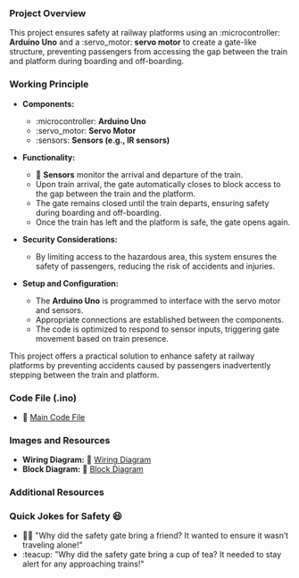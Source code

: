 ### Project Overview

This project ensures safety at railway platforms using an :microcontroller: **Arduino Uno** and a :servo_motor: **servo motor** to create a gate-like structure, preventing passengers from accessing the gap between the train and platform during boarding and off-boarding.

### Working Principle

- **Components:**
  - :microcontroller: **Arduino Uno**
  - :servo_motor: **Servo Motor**
  - :sensors: **Sensors (e.g., IR sensors)**

- **Functionality:**
  - :train: **Sensors** monitor the arrival and departure of the train.
  - Upon train arrival, the gate automatically closes to block access to the gap between the train and the platform.
  - The gate remains closed until the train departs, ensuring safety during boarding and off-boarding.
  - Once the train has left and the platform is safe, the gate opens again.

- **Security Considerations:**
  - By limiting access to the hazardous area, this system ensures the safety of passengers, reducing the risk of accidents and injuries.

- **Setup and Configuration:**
  - The **Arduino Uno** is programmed to interface with the servo motor and sensors.
  - Appropriate connections are established between the components.
  - The code is optimized to respond to sensor inputs, triggering gate movement based on train presence.

This project offers a practical solution to enhance safety at railway platforms by preventing accidents caused by passengers inadvertently stepping between the train and platform.

### Code File (.ino)

- :file_folder: [Main Code File](https://github.com/sidortal/Ensuring-Railway-Platform-Safety/blob/main/Main_Code.ino)

### Images and Resources

- **Wiring Diagram:** :blue_book: [Wiring Diagram](https://github.com/sidortal/Railway-platform-safety-system/blob/main/Gerb%20File.png)
- **Block Diagram:** :blue_book: [Block Diagram](https://github.com/sidortal/Railway-platform-safety-system/blob/main/Screenshot%202023-05-18%20200731.png)

### Additional Resources

### Quick Jokes for Safety :laughing:

- :guardsman: "Why did the safety gate bring a friend? It wanted to ensure it wasn’t traveling alone!"
- :teacup: "Why did the safety gate bring a cup of tea? It needed to stay alert for any approaching trains!"
